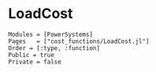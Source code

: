 # LoadCost

```@autodocs
Modules = [PowerSystems]
Pages   = ["cost_functions/LoadCost.jl"]
Order = [:type, :function]
Public = true
Private = false
```
